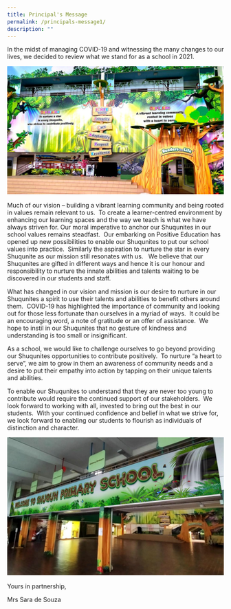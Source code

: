 ```yaml
---
title: Principal's Message
permalink: /principals-message1/
description: ""
---
```

<p>In the midst of managing COVID-19 and witnessing the many changes to our lives, we decided to review what we stand for as a school in 2021.</p>

![](/images/FEATURE-WALL-@-CONCOURSE_VISUAL-2-1024x604.jpg)
<p>Much of our vision &ndash; building a vibrant learning community and being rooted in values remain relevant to us.&nbsp; To create a learner-centred environment by enhancing our learning spaces and the way we teach is what we have always striven for. Our moral imperative to anchor our Shuqunites in our school values remains steadfast.&nbsp; Our embarking on Positive Education has opened up new possibilities to enable our Shuqunites to put our school values into practice.&nbsp; Similarly the aspiration to nurture the star in every Shuqunite as our mission still resonates with us.&nbsp;&nbsp; We believe that our Shuqunites are gifted in different ways and hence it is our honour and responsibility to nurture the innate abilities and talents waiting to be discovered in our students and staff.</p>
<p>What has changed in our vision and mission is our desire to nurture in our Shuqunites a spirit to use their talents and abilities to benefit others around them.&nbsp; COVID-19 has highlighted the importance of community and looking out for those less fortunate than ourselves in a myriad of ways.&nbsp; It could be an encouraging word, a note of gratitude or an offer of assistance.&nbsp; We hope to instil in our Shuqunites that no gesture of kindness and understanding is too small or insignificant.</p>
<p>As a school, we would like to challenge ourselves to go beyond providing our Shuqunites opportunities to contribute positively.&nbsp; To nurture &ldquo;a heart to serve&rdquo;, we aim to grow in them an awareness of community needs and a desire to put their empathy into action by tapping on their unique talents and abilities.</p>
<p>To enable our Shuqunites to understand that they are never too young to contribute would require the continued support of our stakeholders.&nbsp; We look forward to working with all, invested to bring out the best in our students.&nbsp; With your continued confidence and belief in what we strive for, we look forward to enabling our students to flourish as individuals of distinction and character.</p>

![](/images/0002-1024x652.jpg)
<p>Yours in partnership,</p>
<p>Mrs Sara de Souza</p>